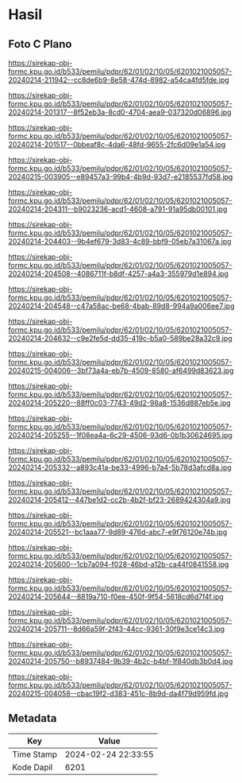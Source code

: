 # Hasil

## Foto C Plano

https://sirekap-obj-formc.kpu.go.id/b533/pemilu/pdpr/62/01/02/10/05/6201021005057-20240214-211942--cc8de6b9-8e58-474d-8982-a54ca4fd5fde.jpg

https://sirekap-obj-formc.kpu.go.id/b533/pemilu/pdpr/62/01/02/10/05/6201021005057-20240214-201317--8f52eb3a-8cd0-4704-aea9-037320d06896.jpg

https://sirekap-obj-formc.kpu.go.id/b533/pemilu/pdpr/62/01/02/10/05/6201021005057-20240214-201517--0bbeaf8c-4da6-48fd-9655-2fc6d09e1a54.jpg

https://sirekap-obj-formc.kpu.go.id/b533/pemilu/pdpr/62/01/02/10/05/6201021005057-20240215-003905--e89457a3-99b4-4b9d-93d7-e2185537fd58.jpg

https://sirekap-obj-formc.kpu.go.id/b533/pemilu/pdpr/62/01/02/10/05/6201021005057-20240214-204311--b9023236-acd1-4608-a791-91a95db00101.jpg

https://sirekap-obj-formc.kpu.go.id/b533/pemilu/pdpr/62/01/02/10/05/6201021005057-20240214-204403--9b4ef679-3d83-4c89-bbf9-05eb7a31067a.jpg

https://sirekap-obj-formc.kpu.go.id/b533/pemilu/pdpr/62/01/02/10/05/6201021005057-20240214-204508--4086711f-b8df-4257-a4a3-355979d1e894.jpg

https://sirekap-obj-formc.kpu.go.id/b533/pemilu/pdpr/62/01/02/10/05/6201021005057-20240214-204548--c47a58ac-be68-4bab-89d8-994a9a006ee7.jpg

https://sirekap-obj-formc.kpu.go.id/b533/pemilu/pdpr/62/01/02/10/05/6201021005057-20240214-204632--c9e2fe5d-dd35-419c-b5a0-589be28a32c9.jpg

https://sirekap-obj-formc.kpu.go.id/b533/pemilu/pdpr/62/01/02/10/05/6201021005057-20240215-004006--3bf73a4a-eb7b-4509-8580-af6499d83623.jpg

https://sirekap-obj-formc.kpu.go.id/b533/pemilu/pdpr/62/01/02/10/05/6201021005057-20240214-205220--88ff0c03-7743-49d2-98a8-1536d887eb5e.jpg

https://sirekap-obj-formc.kpu.go.id/b533/pemilu/pdpr/62/01/02/10/05/6201021005057-20240214-205255--1f08ea4a-6c29-4506-93d6-0b1b30624695.jpg

https://sirekap-obj-formc.kpu.go.id/b533/pemilu/pdpr/62/01/02/10/05/6201021005057-20240214-205332--a893c41a-be33-4996-b7a4-5b78d3afcd8a.jpg

https://sirekap-obj-formc.kpu.go.id/b533/pemilu/pdpr/62/01/02/10/05/6201021005057-20240214-205412--447be1d2-cc2b-4b2f-bf23-2689424304a9.jpg

https://sirekap-obj-formc.kpu.go.id/b533/pemilu/pdpr/62/01/02/10/05/6201021005057-20240214-205521--bc1aaa77-9d89-476d-abc7-e9f76120e74b.jpg

https://sirekap-obj-formc.kpu.go.id/b533/pemilu/pdpr/62/01/02/10/05/6201021005057-20240214-205600--1cb7a094-f028-46bd-a12b-ca44f0841558.jpg

https://sirekap-obj-formc.kpu.go.id/b533/pemilu/pdpr/62/01/02/10/05/6201021005057-20240214-205644--8819a710-f0ee-450f-9f54-5618cd6d7f4f.jpg

https://sirekap-obj-formc.kpu.go.id/b533/pemilu/pdpr/62/01/02/10/05/6201021005057-20240214-205711--8d66a59f-2f43-44cc-9361-30f9e3ce14c3.jpg

https://sirekap-obj-formc.kpu.go.id/b533/pemilu/pdpr/62/01/02/10/05/6201021005057-20240214-205750--b8937484-9b39-4b2c-b4bf-1f840db3b0d4.jpg

https://sirekap-obj-formc.kpu.go.id/b533/pemilu/pdpr/62/01/02/10/05/6201021005057-20240215-004058--cbac19f2-d383-451c-8b9d-da4f79d959fd.jpg


## Metadata

| Key        | Value               |
| ---------- | ------------------- |
| Time Stamp | 2024-02-24 22:33:55 |
| Kode Dapil | 6201                |



